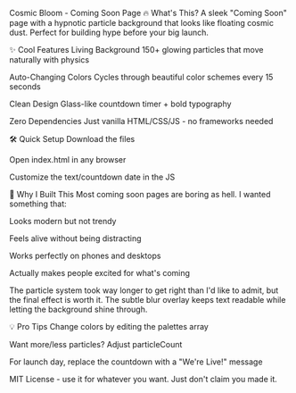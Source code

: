 Cosmic Bloom - Coming Soon Page
🔥 What's This?
A sleek "Coming Soon" page with a hypnotic particle background that looks like floating cosmic dust. Perfect for building hype before your big launch.

✨ Cool Features
Living Background
150+ glowing particles that move naturally with physics

Auto-Changing Colors
Cycles through beautiful color schemes every 15 seconds

Clean  Design
Glass-like countdown timer + bold typography

Zero Dependencies
Just vanilla HTML/CSS/JS - no frameworks needed

🛠️ Quick Setup
Download the files

Open index.html in any browser

Customize the text/countdown date in the JS

🤔 Why I Built This
Most coming soon pages are boring as hell. I wanted something that:

Looks modern but not trendy

Feels alive without being distracting

Works perfectly on phones and desktops

Actually makes people excited for what's coming

The particle system took way longer to get right than I'd like to admit, but the final effect is worth it. The subtle blur overlay keeps text readable while letting the background shine through.

💡 Pro Tips
Change colors by editing the palettes array

Want more/less particles? Adjust particleCount

For launch day, replace the countdown with a "We're Live!" message

MIT License - use it for whatever you want. Just don't claim you made it.
